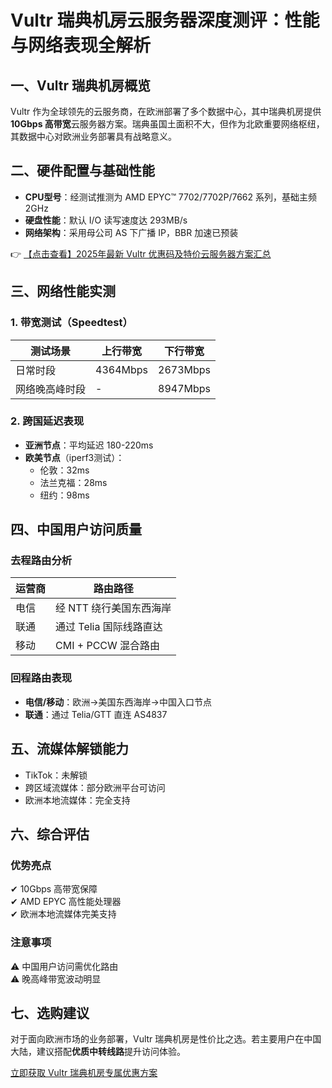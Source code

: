 # Vultr 瑞典机房云服务器深度测评：性能与网络表现全解析

## 一、Vultr 瑞典机房概览
Vultr 作为全球领先的云服务商，在欧洲部署了多个数据中心，其中瑞典机房提供**10Gbps 高带宽**云服务器方案。瑞典虽国土面积不大，但作为北欧重要网络枢纽，其数据中心对欧洲业务部署具有战略意义。

## 二、硬件配置与基础性能
- **CPU型号**：经测试推测为 AMD EPYC™ 7702/7702P/7662 系列，基础主频 2GHz
- **硬盘性能**：默认 I/O 读写速度达 293MB/s
- **网络架构**：采用母公司 AS 下广播 IP，BBR 加速已预装

👉 [【点击查看】2025年最新 Vultr 优惠码及特价云服务器方案汇总](https://bit.ly/VuLtr)

## 三、网络性能实测
### 1. 带宽测试（Speedtest）
| 测试场景       | 上行带宽 | 下行带宽 |
|----------------|----------|----------|
| 日常时段       | 4364Mbps | 2673Mbps |
| 网络晚高峰时段 | -        | 8947Mbps |

### 2. 跨国延迟表现
- **亚洲节点**：平均延迟 180-220ms
- **欧美节点**（iperf3测试）：
  - 伦敦：32ms
  - 法兰克福：28ms
  - 纽约：98ms

## 四、中国用户访问质量
### 去程路由分析
| 运营商 | 路由路径                     |
|--------|------------------------------|
| 电信   | 经 NTT 绕行美国东西海岸      |
| 联通   | 通过 Telia 国际线路直达      |
| 移动   | CMI + PCCW 混合路由          |

### 回程路由表现
- **电信/移动**：欧洲→美国东西海岸→中国入口节点
- **联通**：通过 Telia/GTT 直连 AS4837

## 五、流媒体解锁能力
- TikTok：未解锁
- 跨区域流媒体：部分欧洲平台可访问
- 欧洲本地流媒体：完全支持

## 六、综合评估
### 优势亮点
✔ 10Gbps 高带宽保障  
✔ AMD EPYC 高性能处理器  
✔ 欧洲本地流媒体完美支持  

### 注意事项
⚠ 中国用户访问需优化路由  
⚠ 晚高峰带宽波动明显  

## 七、选购建议
对于面向欧洲市场的业务部署，Vultr 瑞典机房是性价比之选。若主要用户在中国大陆，建议搭配**优质中转线路**提升访问体验。

[立即获取 Vultr 瑞典机房专属优惠方案](https://bit.ly/VuLtr)